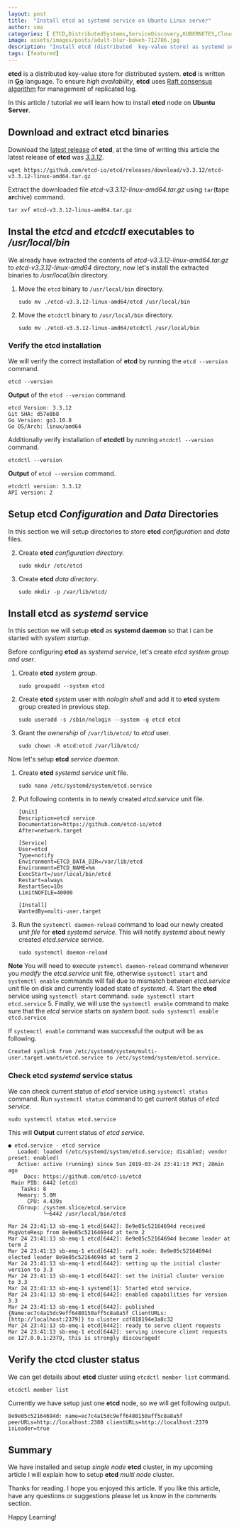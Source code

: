 ```yaml
---
layout: post
title:  "Install etcd as systemd service on Ubuntu Linux server"
author: sma
categories: [ ETCD,DistributedSystems,ServiceDiscovery,KUBERNETES,Cloud ]
image: assets/images/posts/adult-blur-bokeh-712786.jpg
description: "Install etcd (distributed  key-value store) as systemd service on Ubuntu Linux Server"
tags: [featured]
---
```


**etcd** is a distributed key-value store for distributed system. **etcd** is written in [**Go**](https://golang.org) language. To ensure *high availability*, **etcd** uses [Raft consensus algorithm](https://raft.github.io) for management of replicated log. 

In this article / tutorial we will learn how to install **etcd** node on **Ubuntu Server**.

## Download and extract etcd binaries

Download the [latest release](https://github.com/etcd-io/etcd/releases) of **etcd**, at the time of writing this article the latest release of **etcd** was *[3.3.12](https://github.com/etcd-io/etcd/releases/tag/v3.3.12)*.

```
wget https://github.com/etcd-io/etcd/releases/download/v3.3.12/etcd-v3.3.12-linux-amd64.tar.gz
```

Extract the downloaded file *etcd-v3.3.12-linux-amd64.tar.gz* using `tar`(**t**ape **ar**chive) command.

```
tar xvf etcd-v3.3.12-linux-amd64.tar.gz
```
## Instal the *etcd* and *etcdctl* executables to */usr/local/bin*

We already have extracted the contents of *etcd-v3.3.12-linux-amd64.tar.gz* to *etcd-v3.3.12-linux-amd64* directory, now let's install the extracted binaries to */usr/local/bin* directory.

1. Move the `etcd` binary to `/usr/local/bin` directory.
    ```
    sudo mv ./etcd-v3.3.12-linux-amd64/etcd /usr/local/bin 
    ```
2. Move the `etcdctl` binary to `/usr/local/bin` directory.
    ```
    sudo mv ./etcd-v3.3.12-linux-amd64/etcdctl /usr/local/bin 
    ```

### Verify the etcd installation
We will verify the correct installation of **etcd** by running the `etcd --version` command.

```
etcd --version
```
**Output** of the `etcd --version` command.

```
etcd Version: 3.3.12
Git SHA: d57e8b8
Go Version: go1.10.8
Go OS/Arch: linux/amd64
```

Additionally verify installation of **etcdctl** by running `etcdctl --version` command.

```
etcdctl --version
```

**Output** of `etcd --version` command.

```
etcdctl version: 3.3.12
API version: 2
```

## Setup etcd *Configuration* and *Data* Directories

In this section we will setup directories to store **etcd** *configuration* and *data* files.

2. Create **etcd** *configuration directory*.
    ```
    sudo mkdir /etc/etcd
    ```
2. Create **etcd** *data directory*.
    ```
    sudo mkdir -p /var/lib/etcd/
    ```

## Install etcd as *systemd* service

In this section we will setup **etcd** as **systemd daemon** so that i can be started with *system startup*.

Before configuring **etcd** as *systemd service*, let's create *etcd system  group and user*. 

1. Create **etcd** *system group*.
    ```
    sudo groupadd --system etcd
    ```
2. Create **etcd** *system* user with *nologin shell* and add it to **etcd** system group created in previous step.
    ```
    sudo useradd -s /sbin/nologin --system -g etcd etcd
    ```
3. Grant the *ownership* of `/var/lib/etcd/` to *etcd* user.
    ```
    sudo chown -R etcd:etcd /var/lib/etcd/
    ```

Now let's setup **etcd** *service daemon*.
1. Create **etcd** *systemd service* unit file.
    ```
    sudo nano /etc/systemd/system/etcd.service
    ```
2. Put following contents in to newly created *etcd.service* unit file.

    ```
    [Unit]
    Description=etcd service
    Documentation=https://github.com/etcd-io/etcd
    After=network.target

    [Service]
    User=etcd
    Type=notify
    Environment=ETCD_DATA_DIR=/var/lib/etcd
    Environment=ETCD_NAME=%m
    ExecStart=/usr/local/bin/etcd
    Restart=always
    RestartSec=10s
    LimitNOFILE=40000

    [Install]
    WantedBy=multi-user.target
    ```

3. Run the `systemctl daemon-reload` command to load our newly created *unit file* for **etcd** *systemd service*. This will notify *systemd* about newly created *etcd.service* service.
    ```
    sudo systemctl daemon-reload
    ```
**Note** You will need to execute `ystemctl daemon-reload` command whenever you *modify* the *etcd.service* unit file, otherwise `systemctl start` and `systemctl enable` commands will fail due to mismatch between *etcd.service* unit file on disk and currently loaded state of *systemd*.
4. Start the **etcd** service using `systemctl start` command.
    ```
    sudo systemctl start etcd.service
    ```
5. Finally, we will use the `systemctl enable` command to make sure that the *etcd* service starts on *system boot*.
    ```
    sudo systemctl enable etcd.service
    ```

If `systemctl enable` command was successful the output will be as following.

```
Created symlink from /etc/systemd/system/multi-user.target.wants/etcd.service to /etc/systemd/system/etcd.service.
```

### Check etcd *systemd* service status
We can check current status of *etcd* service using `systemctl status` command. Run `systemctl status` command to get current status of *etcd service*.

```
sudo systemctl status etcd.service
```

This will **Output** current status of *etcd service*.

```
● etcd.service - etcd service
   Loaded: loaded (/etc/systemd/system/etcd.service; disabled; vendor preset: enabled)
   Active: active (running) since Sun 2019-03-24 23:41:13 PKT; 28min ago
     Docs: https://github.com/etcd-io/etcd
 Main PID: 6442 (etcd)
    Tasks: 8
   Memory: 5.0M
      CPU: 4.439s
   CGroup: /system.slice/etcd.service
           └─6442 /usr/local/bin/etcd

Mar 24 23:41:13 sb-emq-1 etcd[6442]: 8e9e05c52164694d received MsgVoteResp from 8e9e05c52164694d at term 2
Mar 24 23:41:13 sb-emq-1 etcd[6442]: 8e9e05c52164694d became leader at term 2
Mar 24 23:41:13 sb-emq-1 etcd[6442]: raft.node: 8e9e05c52164694d elected leader 8e9e05c52164694d at term 2
Mar 24 23:41:13 sb-emq-1 etcd[6442]: setting up the initial cluster version to 3.3
Mar 24 23:41:13 sb-emq-1 etcd[6442]: set the initial cluster version to 3.3
Mar 24 23:41:13 sb-emq-1 systemd[1]: Started etcd service.
Mar 24 23:41:13 sb-emq-1 etcd[6442]: enabled capabilities for version 3.3
Mar 24 23:41:13 sb-emq-1 etcd[6442]: published {Name:ec7c4a15dc9eff6480150aff5c8a8a5f ClientURLs:[http://localhost:2379]} to cluster cdf818194e3a8c32
Mar 24 23:41:13 sb-emq-1 etcd[6442]: ready to serve client requests
Mar 24 23:41:13 sb-emq-1 etcd[6442]: serving insecure client requests on 127.0.0.1:2379, this is strongly discouraged!
```
## Verify the ctcd cluster status

We can get details about **etcd** cluster using `etcdctl member list` command.

```
etcdctl member list
```

Currently we have setup just one **etcd** node, so we will get following output.

```
8e9e05c52164694d: name=ec7c4a15dc9eff6480150aff5c8a8a5f peerURLs=http://localhost:2380 clientURLs=http://localhost:2379 isLeader=true
```

## Summary
We have installed and setup *single node* **etcd** cluster, in my upcoming article I will explain how to setup **etcd** *multi node* cluster.

Thanks for reading. I hope you enjoyed this article. If you like this article, have any questions or suggestions please let us know in the comments section.

Happy Learning!